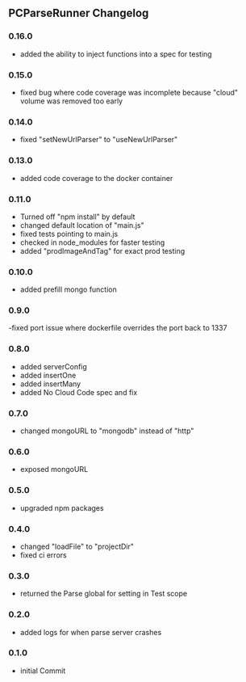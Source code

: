 ## PCParseRunner Changelog

### 0.16.0

- added the ability to inject functions into a spec for testing

### 0.15.0

- fixed bug where code coverage was incomplete because "cloud" volume was removed too early

### 0.14.0

- fixed "setNewUrlParser" to "useNewUrlParser"

### 0.13.0

- added code coverage to the docker container

### 0.11.0

- Turned off "npm install" by default
- changed default location of "main.js"
- fixed tests pointing to main.js
- checked in node_modules for faster testing
- added "prodImageAndTag" for exact prod testing

### 0.10.0

- added prefill mongo function

### 0.9.0

-fixed port issue where dockerfile overrides the port back to 1337

### 0.8.0

- added serverConfig
- added insertOne
- added insertMany
- added No Cloud Code spec and fix

### 0.7.0

- changed mongoURL to "mongodb" instead of "http"

### 0.6.0

- exposed mongoURL

### 0.5.0

- upgraded npm packages

### 0.4.0

- changed "loadFile" to "projectDir"
- fixed ci errors

### 0.3.0

- returned the Parse global for setting in Test scope

### 0.2.0

- added logs for when parse server crashes

### 0.1.0

- initial Commit
